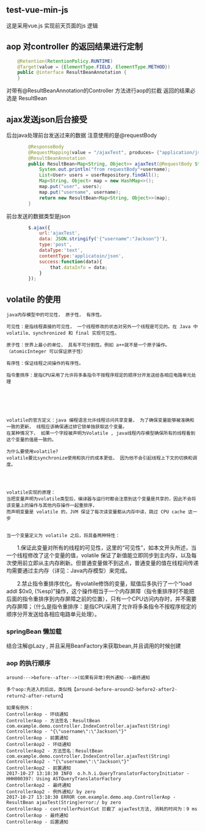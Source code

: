 ## test-vue-min-js
这是采用vue.js 实现前天页面的js 逻辑


## aop 对controller 的返回结果进行定制
```java
	@Retention(RetentionPolicy.RUNTIME)
	@Target(value = {ElementType.FIELD, ElementType.METHOD})
	public @interface ResultBeanAnnotation {
	}
```


对带有@ResultBeanAnnotation的Controller 方法进行aop的拦截
返回的结果必选是 ResultBean<T>



## ajax发送json后台接受

后台java处理前台发送过来的数据 注意使用的是@requestBody

```java
		@ResponseBody
		@RequestMapping(value = "/ajaxTest", produces= {"application/json;charset=utf-8"})
		@ResultBeanAnnotation
		public ResultBean<Map<String, Object>> ajaxTest(@RequestBody String username) {
			System.out.println("from requestBody"+username);
			List<User> users = userRepository.findAll();
			Map<String, Object> map = new HashMap<>();
			map.put("user", users);
			map.put("username", username);
			return new ResultBean<Map<String, Object>>(map);
		}
```
前台发送的数据类型是json
 
```javascript
		$.ajax({
			url:'ajaxTest',
			data: JSON.stringify('{"username":"Jackson"}'),
			type:'post',
			dataType:'text',
			contentType:'applicatoin/json',
			success:function(data){
				that.dataInfo = data;
			}
		});
```


## volatile 的使用
	java内存模型中的可见性， 原子性， 有序性。
	
	可见性：是指线程直接的可见性， 一个线程修改的状态对另外一个线程是可见的。在 Java 中volatile、synchronized 和 final 实现可见性。
	
	原子性：世界上最小的单位， 具有不可分割性。例如 a++就不是一个原子操作。（atomicInteger 可以保证原子性）
	
	有序性：保证线程之间操作的有序性。
	
	指令重排序：是指CPU采用了允许将多条指令不按程序规定的顺序分开发送给各相应电路单元处理
	

	
	
	

	volatile的官方定义：java 编程语言允许线程访问共享变量， 为了确保变量能够被准确和一致的更新， 线程应该确保通过排它锁单独获取这个变量。
	在某种情况下， 如果一个字段被声明为Volatile , java线程内存模型确保所有的线程看到这个变量的值是一致的。
	
	为什么要使用volatile?
	volatile要比synchronize使用和执行的成本更低， 因为他不会引起线程上下文的切换和调度。
	
	
	
	
	volatile实现的原理：
	当把变量声明为volatile类型后，编译器与运行时都会注意到这个变量是共享的，因此不会将该变量上的操作与其他内存操作一起重排序，
	而声明变量是 volatile 的，JVM 保证了每次读变量都从内存中读，跳过 CPU cache 这一步
	
	
	当一个变量定义为 volatile 之后，将具备两种特性：

　　1.保证此变量对所有的线程的可见性，这里的“可见性”，如本文开头所述，当一个线程修改了这个变量的值，volatile 保证了新值能立即同步到主内存，以及每次使用前立即从主内存刷新。但普通变量做不到这点，普通变量的值在线程间传递均需要通过主内存（详见：Java内存模型）来完成。

　　2.禁止指令重排序优化。有volatile修饰的变量，赋值后多执行了一个“load addl $0x0, (%esp)”操作，这个操作相当于一个内存屏障（指令重排序时不能把后面的指令重排序到内存屏障之前的位置），只有一个CPU访问内存时，并不需要内存屏障；（什么是指令重排序：是指CPU采用了允许将多条指令不按程序规定的顺序分开发送给各相应电路单元处理）。


### springBean 懒加载
结合注解@Lazy , 并且采用BeanFactory来获取bean,并且调用的时候创建


### aop 的执行顺序
	around--->before--after-->(如果有异常)例外通知-->最终通知
	
	多个aop:先进入的后出，类似栈【around-before-around2-before2-after2-return2-after-return】
	
	如果有例外：
	ControllerAop - 环绕通知
	ControllerAop - 方法签名：ResultBean com.example.demo.controller.IndexController.ajaxTest(String)
	ControllerAop - "{\"username\":\"Jackson\"}"
	ControllerAop - 前置通知
	ControllerAop2 - 环绕通知
	ControllerAop2 - 方法签名：ResultBean com.example.demo.controller.IndexController.ajaxTest(String)
	ControllerAop2 - "{\"username\":\"Jackson\"}"
	ControllerAop2 - 前置通知
	2017-10-27 13:18:30 INFO  o.h.h.i.QueryTranslatorFactoryInitiator - HHH000397: Using ASTQueryTranslatorFactory
	ControllerAop2 - 最终通知
	ControllerAop2 - 例外通知/ by zero
	2017-10-27 13:18:30 ERROR com.example.demo.aop.ControllerAop - ResultBean ajaxTest(String)error:/ by zero
	ControllerAop - controllerPointCut 拦截了 ajaxTest方法, 消耗的时间为：9 ms
	ControllerAop - 最终通知
	ControllerAop - 后置通知
	
	
	
	
	
	
	
	
	
	
	
	
	
	
	
	
	
	
	
	
	
	
	
	

